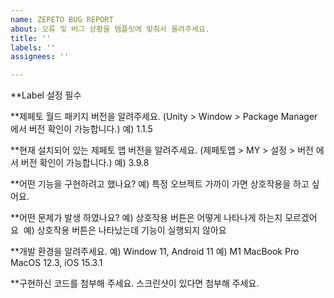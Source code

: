 ```yaml
---
name: ZEPETO BUG REPORT
about: 오류 및 버그 상황을 템플릿에 맞춰서 올려주세요.
title: ''
labels: ''
assignees: ''

---
```


**Label 설정 필수

**제페토 월드 패키지 버전을 알려주세요. (Unity > Window > Package Manager 에서 버전 확인이 가능합니다.)
예) 1.1.5

**현재 설치되어 있는 제페토 앱 버전을 알려주세요. (제페토앱 > MY > 설정 > 버전 에서 버전 확인이 가능합니다.)
예) 3.9.8

**어떤 기능을 구현하려고 했나요?
예) 특정 오브젝트 가까이 가면 상호작용을 하고 싶어요.

**어떤 문제가 발생 하였나요?
예) 상호작용 버튼은 어떻게 나타나게 하는지 모르겠어요 
예) 상호작용 버튼은 나타났는데 기능이 실행되지 않아요

**개발 환경을 알려주세요.
예) Window 11, Android 11
예) M1 MacBook Pro MacOS 12.3, iOS 15.3.1

**구현하신 코드를 첨부해 주세요. 스크린샷이 있다면 첨부해 주세요.
